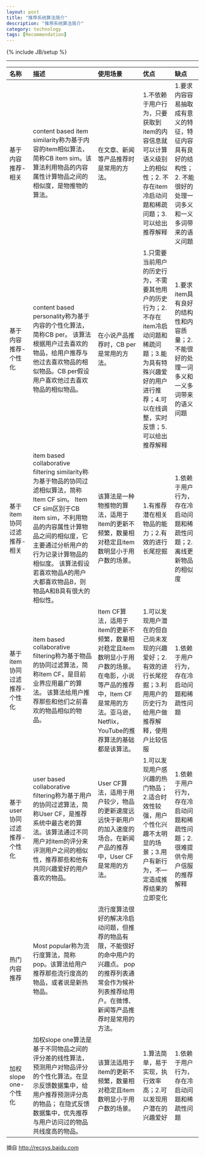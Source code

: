 ```yaml
---
layout: post
title: "推荐系统算法简介"
description: "推荐系统算法简介"
category: technology
tags: [Recommendation]
---
```

{% include JB/setup %}

 
------

| 名称        | 描述    | 使用场景 | 优点            | 缺点       |
| :---------- | :------ | :------- |:--------------- | :--------- |
| 基于内容推荐-相关      | content based item similarity称为基于内容的item相似算法，简称CB item sim。该算法利用物品的内容属性计算物品之间的相似度，是物推物的算法。 | 在文章、新闻等产品推荐时是常用的方法。| 1.不依赖于用户行为，只要获取到item的内容信息就可以计算语义级别上的相似性；2. 不存在item冷启动问题和稀疏问题；3. 可以给出推荐解释 |   1.要求内容容易抽取成有意义的特征，特征内容具有良好的结构性；2. 不能很好的处理一词多义和一义多词带来的语义问题 |
| 基于内容推荐-个性化      | content based personality称为基于内容的个性化算法，简称CB per。 该算法根据用户过去喜欢的物品，给用户推荐与他过去喜欢物品的相似物品。CB per假设用户喜欢他过去喜欢物品的相似物品。      | 在小说产品推荐时，CB per是常用的方法。 |  1.只需要当前用户的历史行为，不需要其他用户的历史行为；2.不存在item冷启动问题和稀疏问题；3.能为具有特殊兴趣爱好的用户进行推荐；4.可以在线调整，实时反馈；5.可以给出推荐解释 |   1.要求item具有良好的结构性和内容质量；2.不能很好的处理一词多义和一义多词带来的语义问题 |
| 基于item协同过滤推荐-相关 | item based collaborative filtering similarity称为基于物品的协同过滤相似算法，简称Item CF sim。 Item CF sim区别于CB item sim，不利用物品的内容属性计算物品之间的相似度，它主要通过分析用户的行为记录计算物品的相似度。 该算法假设若喜欢物品A的用户大都喜欢物品B，则物品A和B具有很大的相似性。      |    该算法是一种物推物的算法，适用于item的更新不频繁，数量相对稳定且item数明显小于用户数的场景。 |   1.有推荐潜在相关物品的能力；2.有效的进行长尾挖掘 | 1.依赖于用户行为，存在冷启动问题和稀疏性问题；2.离线更新物品的相似度 |
| 基于item协同过滤推荐-个性化 | item based collaborative filtering称为基于物品的协同过滤算法，简称Item CF，是目前业界应用最广的算法。 该算法给用户推荐那些和他们之前喜欢的物品相似的物品。      |    Item CF算法，适用于item的更新不频繁，数量相对稳定且item数明显小于用户数的场景。 在电影，小说等产品的推荐中，Item CF是常用的方法。亚马逊，Netflix，YouTube的推荐算法的基础都是该算法。 |   1.可以发现用户潜在的但自己尚未发现的兴趣爱好；2. 有效的进行长尾挖掘；3.利用用户的历史行为给用户做推荐解释，使用户比较信服 | 1.依赖于用户行为，存在冷启动问题和稀疏性问题 |
| 基于user协同过滤推荐-个性化 | user based collaborative filtering称为基于用户的协同过滤算法，简称User CF，是推荐系统中最古老的算法。该算法通过不同用户对item的评分来评测用户之间的相似性，推荐那些和他有共同兴趣爱好的用户喜欢的物品。      |    User CF算法，适用于用户较少，物品的更新速度远远快于新用户的加入速度的场合。在新闻产品的推荐中，User CF是常用的方法。 |   1.可以发现用户感兴趣的热门物品；2.适合时效性较强，用户个性化兴趣不太明显的场景；3.用户有新行为，不一定造成推荐结果的立即变化 | 1.依赖于用户行为，存在冷启动问题和稀疏性问题；2.很难提供令用户信服的推荐解释 |
| 热门内容推荐 | Most popular称为流行度算法，简称pop。该算法给用户推荐那些流行度高的物品，或者说是新热物品。      |    流行度算法很好的解决冷启动问题，但推荐的物品有限，不能很好的命中用户的兴趣点。 pop的推荐列表通常会作为候补列表推荐给用户。在微博、新闻等产品推荐时是常用的方法。 |   |  |
| 加权slope one-个性化 | 加权slope one算法是基于不同物品之间的评分差的线性算法，预测用户对物品评分的个性化算法。在显示反馈数据集中，给用户推荐预测评分高的物品； 在隐式反馈数据集中，优先推荐与用户访问过的物品共线度高的物品。      |    该算法适用于item的更新不频繁，数量相对稳定且item数明显小于用户数的场景。 |  1.算法简单，易于实现，执行效率高；2.可以发现用户潜在的兴趣爱好  |  1.依赖于用户行为，存在冷启动问题和稀疏性问题 |


摘自 http://recsys.baidu.com
